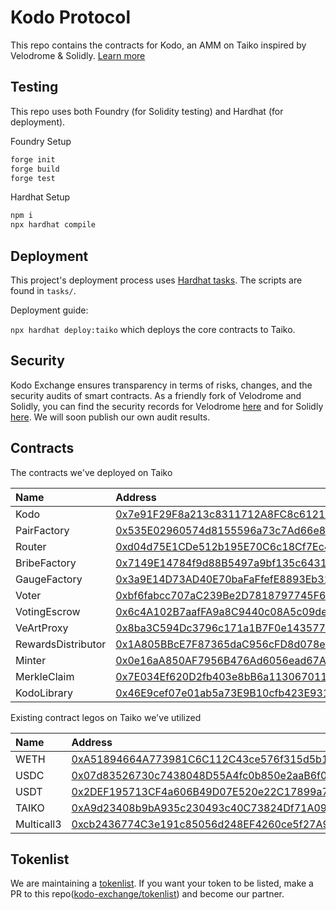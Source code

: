 # Kodo Protocol

This repo contains the contracts for Kodo, an AMM on Taiko inspired by Velodrome & Solidly. [Learn more](https://docs.kodo.exchange/)

## Testing

This repo uses both Foundry (for Solidity testing) and Hardhat (for deployment).

Foundry Setup

```ml
forge init
forge build
forge test
```

Hardhat Setup

```ml
npm i
npx hardhat compile
```

## Deployment

This project's deployment process uses [Hardhat tasks](https://hardhat.org/guides/create-task.html). The scripts are found in `tasks/`.

Deployment guide:

`npx hardhat deploy:taiko` which deploys the core contracts to Taiko.

## Security

Kodo Exchange ensures transparency in terms of risks, changes, and the security audits of smart contracts. As a friendly fork of Velodrome and Solidly, you can find the security records for Velodrome [here](https://github.com/velodrome-finance/docs/blob/main/pages/security.md) and for Solidly [here](https://github.com/froggerdev/solidly). We will soon publish our own audit results.

## Contracts

The contracts we've deployed on Taiko

| Name               | Address                                                                                                               |
| :----------------- | :-------------------------------------------------------------------------------------------------------------------- |
| Kodo               | [0x7e91F29F8a213c8311712A8FC8c61219fb9477CB](https://taikoscan.io/address/0x7e91F29F8a213c8311712A8FC8c61219fb9477CB) |
| PairFactory        | [0x535E02960574d8155596a73c7Ad66e87e37Eb6Bc](https://taikoscan.io/address/0x535E02960574d8155596a73c7Ad66e87e37Eb6Bc) |
| Router             | [0xd04d75E1CDe512b195E70C6c18Cf7Ec4b2B12f41](https://taikoscan.io/address/0xd04d75E1CDe512b195E70C6c18Cf7Ec4b2B12f41) |
| BribeFactory       | [0x7149E14784f9d88B5497a9bf135c643151379F95](https://taikoscan.io/address/0x7149E14784f9d88B5497a9bf135c643151379F95) |
| GaugeFactory       | [0x3a9E14D73AD40E70baFaFfefE8893Eb318Fc2312](https://taikoscan.io/address/0x3a9E14D73AD40E70baFaFfefE8893Eb318Fc2312) |
| Voter              | [0xbf6fabcc707aC239Be2D7818797745F678A411ad](https://taikoscan.io/address/0xbf6fabcc707aC239Be2D7818797745F678A411ad) |
| VotingEscrow       | [0x6c4A102B7aafFA9a8C9440c08A5c09deECAFB324](https://taikoscan.io/address/0x6c4A102B7aafFA9a8C9440c08A5c09deECAFB324) |
| VeArtProxy         | [0x8ba3C594Dc3796c171a1B7F0e143577abE03300F](https://taikoscan.io/address/0x8ba3C594Dc3796c171a1B7F0e143577abE03300F) |
| RewardsDistributor | [0x1A805BBcE7F87365daC956cFD8d078ef827E73d1](https://taikoscan.io/address/0x1A805BBcE7F87365daC956cFD8d078ef827E73d1) |
| Minter             | [0x0e16aA850AF7956B476Ad6056ead67A32f099504](https://taikoscan.io/address/0x0e16aA850AF7956B476Ad6056ead67A32f099504) |
| MerkleClaim        | [0x7E034Ef620D2fb403e8bB6a1130670110287A7a1](https://taikoscan.io/address/0x7E034Ef620D2fb403e8bB6a1130670110287A7a1) |
| KodoLibrary        | [0x46E9cef07e01ab5a73E9B10cfb423E9319cD68c9](https://taikoscan.io/address/0x46E9cef07e01ab5a73E9B10cfb423E9319cD68c9) |

Existing contract legos on Taiko we've utilized

| Name               | Address                                                                                                               |
| :----------------- | :-------------------------------------------------------------------------------------------------------------------- |
| WETH               | [0xA51894664A773981C6C112C43ce576f315d5b1B6](https://taikoscan.io/address/0xA51894664A773981C6C112C43ce576f315d5b1B6) |
| USDC               | [0x07d83526730c7438048D55A4fc0b850e2aaB6f0b](https://taikoscan.io/address/0x07d83526730c7438048D55A4fc0b850e2aaB6f0b) |
| USDT               | [0x2DEF195713CF4a606B49D07E520e22C17899a736](https://taikoscan.io/address/0x2DEF195713CF4a606B49D07E520e22C17899a736) |
| TAIKO              | [0xA9d23408b9bA935c230493c40C73824Df71A0975](https://taikoscan.io/address/0xA9d23408b9bA935c230493c40C73824Df71A0975) |
| Multicall3         | [0xcb2436774C3e191c85056d248EF4260ce5f27A9D](https://taikoscan.io/address/0xcb2436774C3e191c85056d248EF4260ce5f27A9D) |

## Tokenlist

We are maintaining a [tokenlist](https://raw.githubusercontent.com/kodo-exchange/tokenlist/main/tokenlist.json). If you want your token to be listed, make a PR to this repo([kodo-exchange/tokenlist](https://github.com/kodo-exchange/tokenlist)) and become our partner.
